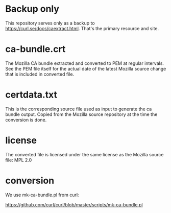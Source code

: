 Backup only
===========

This repository serves only as a backup to https://curl.se/docs/caextract.html.
That's the primary resource and site.

ca-bundle.crt
=============

The Mozilla CA bundle extracted and converted to PEM at regular intervals. See
the PEM file itself for the actual date of the latest Mozilla source change
that is included in converted file.

certdata.txt
============

This is the corresponding source file used as input to generate the ca bundle
output. Copied from the Mozilla source repository at the time the conversion
is done.

license
=======

The converted file is licensed under the same license as the Mozilla source
file: MPL 2.0

conversion
==========
We use mk-ca-bundle.pl from curl:

  https://github.com/curl/curl/blob/master/scripts/mk-ca-bundle.pl
